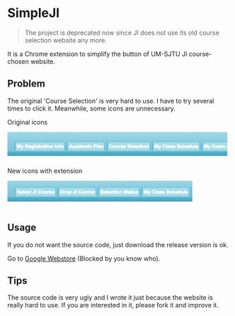 # SimpleJI

> The project is deprecated now since JI does not use its old course selection website any more.

It is a Chrome extension to simplify the button of UM-SJTU JI course-chosen website.

## Problem

The original 'Course Selection' is very hard to use. I have to try several times to click it. Meanwhile, some icons are unnecessary.

Original icons

![before](before.png)

New icons with extension

![after](after.png)

## Usage

If you do not want the source code, just download the release version is ok.

Go to [Google Webstore](https://chrome.google.com/webstore/detail/simpleji-%E5%AF%86%E9%99%A2%E9%80%89%E8%AF%BE%E7%BD%91%E7%AE%80%E5%8C%96/cnigahobbdabgapnnfklmnmnmhacbhdg/related?hl=en-US) (Blocked by you know who).

## Tips

The source code is very ugly and I wrote it just because the website is really hard to use. If you are interested in it, please fork it and improve it.
